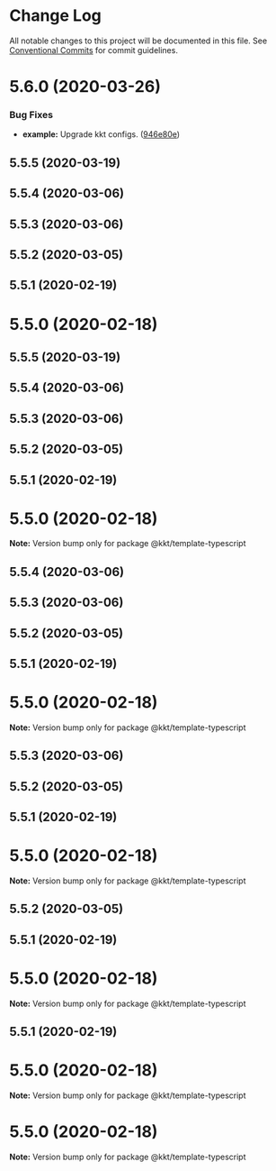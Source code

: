 # Change Log

All notable changes to this project will be documented in this file.
See [Conventional Commits](https://conventionalcommits.org) for commit guidelines.

# 5.6.0 (2020-03-26)


### Bug Fixes

* **example:** Upgrade kkt configs. ([946e80e](https://github.com/kktjs/kkt/commit/946e80e7c2c5980c27f9d30523b0fade946cde30))



## 5.5.5 (2020-03-19)



## 5.5.4 (2020-03-06)



## 5.5.3 (2020-03-06)



## 5.5.2 (2020-03-05)



## 5.5.1 (2020-02-19)



# 5.5.0 (2020-02-18)





## 5.5.5 (2020-03-19)



## 5.5.4 (2020-03-06)



## 5.5.3 (2020-03-06)



## 5.5.2 (2020-03-05)



## 5.5.1 (2020-02-19)



# 5.5.0 (2020-02-18)

**Note:** Version bump only for package @kkt/template-typescript





## 5.5.4 (2020-03-06)



## 5.5.3 (2020-03-06)



## 5.5.2 (2020-03-05)



## 5.5.1 (2020-02-19)



# 5.5.0 (2020-02-18)

**Note:** Version bump only for package @kkt/template-typescript





## 5.5.3 (2020-03-06)



## 5.5.2 (2020-03-05)



## 5.5.1 (2020-02-19)



# 5.5.0 (2020-02-18)

**Note:** Version bump only for package @kkt/template-typescript





## 5.5.2 (2020-03-05)



## 5.5.1 (2020-02-19)



# 5.5.0 (2020-02-18)

**Note:** Version bump only for package @kkt/template-typescript





## 5.5.1 (2020-02-19)



# 5.5.0 (2020-02-18)

**Note:** Version bump only for package @kkt/template-typescript





# 5.5.0 (2020-02-18)

**Note:** Version bump only for package @kkt/template-typescript
